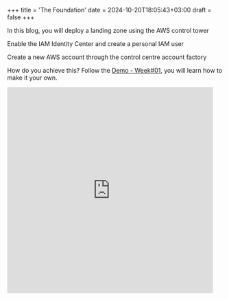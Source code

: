 +++
title = 'The Foundation'
date = 2024-10-20T18:05:43+03:00
draft = false
+++

In this blog, you will deploy a landing zone using the AWS control tower

Enable the IAM Identity Center and create a personal IAM user

Create a new AWS account through the control centre account factory

How do you achieve this? Follow the [Demo - Week#01](https://www.loom.com/share/bbff5f6018d74a829f0cb010a25cdd2a?sid=9ce6001e-36e3-40e7-9275-30dfb434974a), you will learn how to make it your own.

<iframe src="https://giphy.com/embed/Aivv7yu3DIP7q2ROG2" width="480" height="480" style="" frameBorder="0" class="giphy-embed" allowFullScreen></iframe>